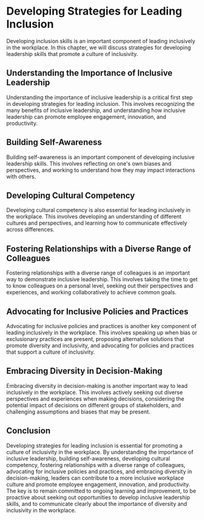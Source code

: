 Developing Strategies for Leading Inclusion
========================================================================================

Developing inclusion skills is an important component of leading inclusively in the workplace. In this chapter, we will discuss strategies for developing leadership skills that promote a culture of inclusivity.

Understanding the Importance of Inclusive Leadership
----------------------------------------------------

Understanding the importance of inclusive leadership is a critical first step in developing strategies for leading inclusion. This involves recognizing the many benefits of inclusive leadership, and understanding how inclusive leadership can promote employee engagement, innovation, and productivity.

Building Self-Awareness
-----------------------

Building self-awareness is an important component of developing inclusive leadership skills. This involves reflecting on one's own biases and perspectives, and working to understand how they may impact interactions with others.

Developing Cultural Competency
------------------------------

Developing cultural competency is also essential for leading inclusively in the workplace. This involves developing an understanding of different cultures and perspectives, and learning how to communicate effectively across differences.

Fostering Relationships with a Diverse Range of Colleagues
----------------------------------------------------------

Fostering relationships with a diverse range of colleagues is an important way to demonstrate inclusive leadership. This involves taking the time to get to know colleagues on a personal level, seeking out their perspectives and experiences, and working collaboratively to achieve common goals.

Advocating for Inclusive Policies and Practices
-----------------------------------------------

Advocating for inclusive policies and practices is another key component of leading inclusively in the workplace. This involves speaking up when bias or exclusionary practices are present, proposing alternative solutions that promote diversity and inclusivity, and advocating for policies and practices that support a culture of inclusivity.

Embracing Diversity in Decision-Making
--------------------------------------

Embracing diversity in decision-making is another important way to lead inclusively in the workplace. This involves actively seeking out diverse perspectives and experiences when making decisions, considering the potential impact of decisions on different groups of stakeholders, and challenging assumptions and biases that may be present.

Conclusion
----------

Developing strategies for leading inclusion is essential for promoting a culture of inclusivity in the workplace. By understanding the importance of inclusive leadership, building self-awareness, developing cultural competency, fostering relationships with a diverse range of colleagues, advocating for inclusive policies and practices, and embracing diversity in decision-making, leaders can contribute to a more inclusive workplace culture and promote employee engagement, innovation, and productivity. The key is to remain committed to ongoing learning and improvement, to be proactive about seeking out opportunities to develop inclusive leadership skills, and to communicate clearly about the importance of diversity and inclusivity in the workplace.
